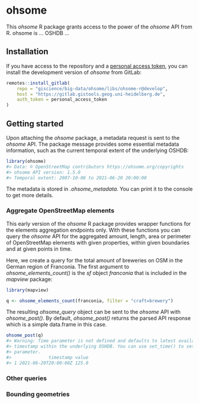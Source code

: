 
<!-- README.md is generated from README.Rmd. Please edit that file -->

# ohsome

<!-- badges: start -->
<!-- badges: end -->

This *ohsome* R package grants access to the power of the *ohsome* API
from R. ohsome is … OSHDB …

## Installation

If you have access to the repository and a
<a href="https://docs.gitlab.com/ee/user/profile/personal_access_tokens.html" target="blank">personal access token</a>,
you can install the development version of *ohsome* from GitLab:

``` r
remotes::install_gitlab(
    repo = "giscience/big-data/ohsome/libs/ohsome-r@develop",
    host = "https://gitlab.gistools.geog.uni-heidelberg.de",
    auth_token = personal_access_token
)
```

## Getting started

Upon attaching the *ohsome* package, a metadata request is sent to the
*ohsome* API. The package message provides some essential metadata
information, such as the current temporal extent of the underlying
OSHDB:

``` r
library(ohsome)
#> Data: © OpenStreetMap contributors https://ohsome.org/copyrights
#> ohsome API version: 1.5.0
#> Temporal extent: 2007-10-08 to 2021-06-20 20:00:00
```

The metadata is stored in *.ohsome\_metadata*. You can print it to the
console to get more details.

### Aggregate OpenStreetMap elements

This early version of the *ohsome* R package provides wrapper functions
for the elements aggregation endpoints only. With these functions you
can query the *ohsome* API for the aggregated amount, length, area or
perimeter of OpenStreetMap elements with given properties, within given
boundaries and at given points in time.

Here, we create a query for the total amount of breweries on OSM in the
German region of Franconia. The first argument to
*ohsome\_elements\_count()* is the *sf* object *franconia* that is
included in the *mapview* package:

``` r
library(mapview)

q <- ohsome_elements_count(franconia, filter = "craft=brewery")
```

The resulting *ohsome\_query* object can be sent to the *ohsome* API
with *ohsome\_post()*. By default, *ohsome\_post()* returns the parsed
API response which is a simple data.frame in this case.

``` r
ohsome_post(q)
#> Warning: Time parameter is not defined and defaults to latest available
#> timestamp within the underlying OSHDB. You can use set_time() to set the time
#> parameter.
#>              timestamp value
#> 1 2021-06-20T20:00:00Z 125.0
```


### Other queries

### Bounding geometries
